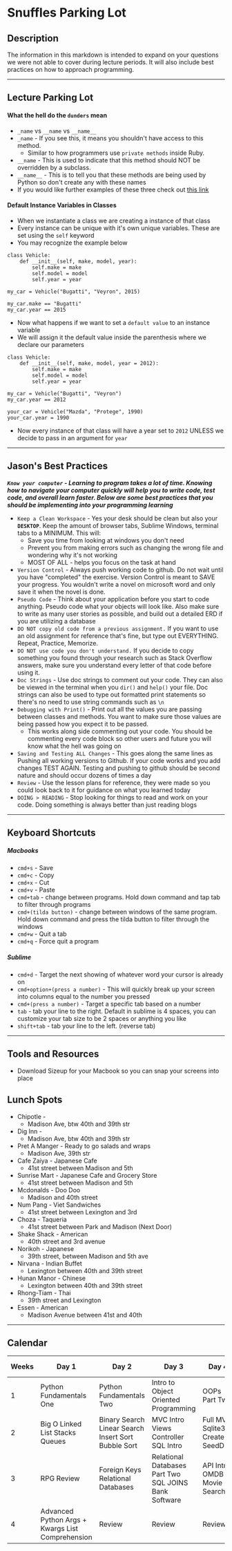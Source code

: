 # Snuffles Parking Lot


## Description

The information in this markdown is intended to expand on your questions we were not able to cover during lecture periods. It will also include best practices on how to approach programming. 

---

## Lecture Parking Lot

#### What the hell do the `dunders` mean

* `_name` vs `__name` vs `__name__`
* `_name` - If you see this, it means you shouldn't have access to this method. 
	* Similar to how programmers use `private methods` inside Ruby. 
* `__name` - This is used to indicate that this method should NOT be overridden by a subclass. 
* `__name__` - This is to tell you that these methods are being used by Python so don't create any with these names
* If you would like further examples of these three check out [this link](http://igorsobreira.com/2010/09/16/difference-between-one-underline-and-two-underlines-in-python.html)

#### Default Instance Variables in Classes

* When we instantiate a class we are creating a instance of that class
* Every instance can be unique with it's own unique variables. These are set using the `self` keyword
* You may recognize the example below

```
class Vehicle:
	def __init__(self, make, model, year):
		self.make = make
		self.model = model
		self.year = year

my_car = Vehicle("Bugatti", "Veyron", 2015)

my_car.make == "Bugatti"
my_car.year == 2015
```
* Now what happens if we want to set a `default value` to an instance variable
* We will assign it the default value inside the parenthesis where we declare our parameters

```
class Vehicle:
	def __init__(self, make, model, year = 2012):
		self.make = make
		self.model = model
		self.year = year

my_car = Vehicle("Bugatti", "Veyron")
my_car.year == 2012

your_car = Vehicle("Mazda", "Protege", 1990)
your_car.year = 1990
```
* Now every instance of that class will have a year set to `2012` UNLESS we decide to pass in an argument for `year`

---

## Jason's Best Practices

***`Know your computer` - Learning to program takes a lot of time. Knowing how to navigate your computer quickly will help you to write code, test code, and overall learn faster. Below are some best practices that you should be implementing into your programming learning***

* `Keep a Clean Workspace` - Yes your desk should be clean but also your **`DESKTOP`**. Keep the amount of browser tabs, Sublime Windows, terminal tabs to a MINIMUM. This will:
	* Save you time from looking at windows you don't need
	* Prevent you from making errors such as changing the wrong file and wondering why it's not working
	* MOST OF ALL - helps you focus on the task at hand
* `Version Control` - Always push working code to github. Do not wait until you have "completed" the exercise. Version Control is meant to SAVE your progress. You wouldn't write a novel on microsoft word and only save it when the novel is done. 
* `Pseudo Code` - Think about your application before you start to code anything. Pseudo code what your objects will look like. Also make sure to write as many user stories as possible, and build out a detailed ERD if you are utilizing a database
* `DO NOT copy old code from a previous assignment.` If you want to use an old assignment for reference that's fine, but type out EVERYTHING. Repeat, Practice, Memorize.
* `DO NOT use code you don't understand.` If you decide to copy something you found through your research such as Stack Overflow answers, make sure you understand every letter of that code before using it. 
* `Doc Strings` - Use doc strings to comment out your code. They can also be viewed in the terminal when you `dir()` and `help()` your file. Doc strings can also be used to type out formatted print statements so there's no need to use string commands such as `\n`
* `Debugging with Print()` - Print out all the values you are passing between classes and methods. You want to make sure those values are being passed how you expect it to be passed. 
	* This works along side commenting out your code. You should be commenting every code block so other users and future you will know what the hell was going on
* `Saving and Testing ALL Changes` - This goes along the same lines as Pushing all working versions to Github. If your code works and you add changes TEST AGAIN. Testing and pushing to github should be second nature and should occur dozens of times a day
* `Review` - Use the lesson plans for reference, they were made so you could look back to it for guidance on what you learned today
* `DOING > READING` - Stop looking for things to read and work on your code. Doing something is always better than just reading blogs

---

## Keyboard Shortcuts

##### Macbooks

* `cmd+s` - Save
* `cmd+c` - Copy
* `cmd+x` - Cut
* `cmd+v` - Paste
* `cmd+tab` - change between programs. Hold down command and tap tab to filter through programs
* `cmd+(tilda button)` - change between windows of the same program. Hold down command and press the tilda button to filter through the windows
* `cmd+w` - Quit a tab
* `cmd+q` - Force quit a program

##### Sublime

* `cmd+d` - Target the next showing of whatever word your cursor is already on
* `cmd+option+(press a number)` - This will quickly break up your screen into columns equal to the number you pressed
* `cmd+(press a number)` - Target a specific tab based on a number
* `tab` - tab your line to the right. Default in sublime is 4 spaces, you can customize your tab size to be 2 spaces or anything you like
* `shift+tab` - tab your line to the left. (reverse tab)

---

## Tools and Resources

* Download Sizeup for your Macbook so you can snap your screens into place




## Lunch Spots

* Chipotle - 
	* Madison Ave, btw 40th and 39th str
* Dig Inn - 
	* Madison Ave, btw 40th and 39th str
* Pret A Manger - Ready to go salads and wraps
	* Madison Ave, 39th str
* Cafe Zaiya - Japanese Cafe
	* 41st street between Madison and 5th
* Sunrise Mart - Japanese Cafe and Grocery Store
	* 41st street between Madison and 5th
* Mcdonalds - Doo Doo
	* Madison and 40th street
* Num Pang - Viet Sandwiches
	* 41st street between Lexington and 3rd
* Choza - Taqueria
	* 41st street between Park and Madison (Next Door)
* Shake Shack - American
	* 40th street and 3rd avenue
* Norikoh - Japanese
	* 39th street, between Madison and 5th ave
* Nirvana - Indian Buffet
	* Lexington between 40th and 39th street
* Hunan Manor - Chinese
	* Lexington between 40th and 39th street
* Rhong-Tiam - Thai
	* 39th street and Lexington
* Essen - American 
	* Madison Avenue between 41st and 40th
	
---

## Calendar

| Weeks | Day 1                                            | Day 2                                               | Day 3                                                 | Day 4                                                    | Day 5                                   | Weekend  Assignments             |
|-------|--------------------------------------------------|-----------------------------------------------------|-------------------------------------------------------|----------------------------------------------------------|-----------------------------------------|----------------------------------|
| 1     | Python Fundamentals One                          | Python Fundamentals Two                             | Intro to Object Oriented Programming                  | OOPs Part  Two                                           | Review                                  | RPG Version One                  |
| 2     | Big O Linked List Stacks Queues                  | Binary Search Linear Search Insert Sort Bubble Sort | MVC Intro Views Controller SQL Intro                  | Full MVC Sqlite3 CreateDB SeedDB                         | Review No Class                         | RPG  Version Two                 |
| 3     | RPG Review                                       | Foreign Keys Relational Databases                   | Relational Databases Part Two SQL JOINS Bank Software | API Intro OMDB Movie Search                              | API Part Two Markit API Terminal Trader | Terminal Trader Trader to Bank   |
| 4     | Advanced Python Args + Kwargs List Comprehension | Review                                              | Review                                                | Review                                                   | Phase 1 Assessment                      | HTML + CSS  Reading              |